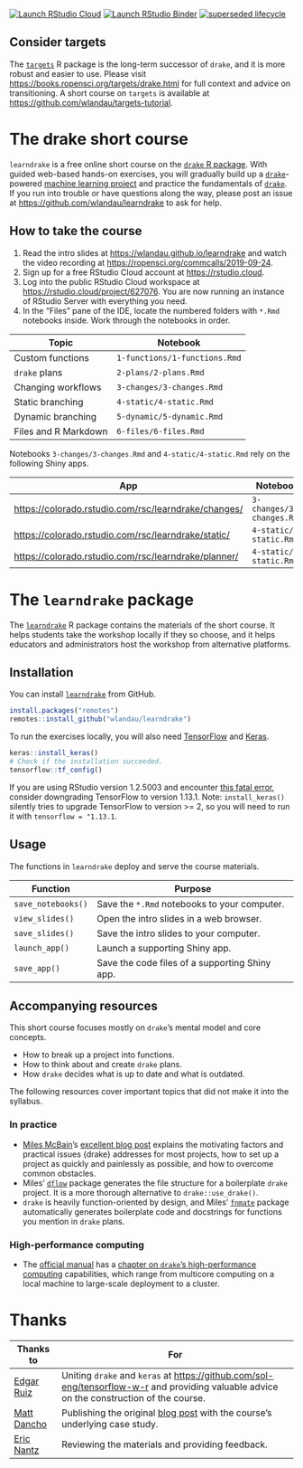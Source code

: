 
[![Launch RStudio
Cloud](https://img.shields.io/badge/RStudio-Cloud-blue)](https://rstudio.cloud/project/627076)
[![Launch RStudio
Binder](http://mybinder.org/badge_logo.svg)](https://mybinder.org/v2/gh/wlandau/learndrake/binder?urlpath=rstudio)
<a href="https://www.tidyverse.org/lifecycle/#superseded"><img src="https://img.shields.io/badge/lifecycle-superseded-blue.svg" alt='superseded lifecycle'></a>

## Consider targets

The [`targets`](https://docs.ropensci.org/targets) R package is the long-term successor of `drake`, and it is more robust and easier to use. Please visit <https://books.ropensci.org/targets/drake.html> for full context and advice on transitioning. A short course on `targets` is available at <https://github.com/wlandau/targets-tutorial>.

# The drake short course

`learndrake` is a free online short course on the [`drake` R
package](https://github.com/ropensci/drake). With guided web-based
hands-on exercises, you will gradually build up a
[`drake`](https://github.com/ropensci/drake)-powered [machine learning
project](https://blogs.rstudio.com/tensorflow/posts/2018-01-11-keras-customer-churn/)
and practice the fundamentals of
[`drake`](https://github.com/ropensci/drake). If you run into trouble or
have questions along the way, please post an issue at
<https://github.com/wlandau/learndrake> to ask for help.

## How to take the course

1.  Read the intro slides at <https://wlandau.github.io/learndrake> and
    watch the video recording at
    <https://ropensci.org/commcalls/2019-09-24>.
2.  Sign up for a free RStudio Cloud account at <https://rstudio.cloud>.
3.  Log into the public RStudio Cloud workspace at
    <https://rstudio.cloud/project/627076>. You are now running an
    instance of RStudio Server with everything you need.
4.  In the “Files” pane of the IDE, locate the numbered folders with
    `*.Rmd` notebooks inside. Work through the notebooks in order.

| Topic                | Notebook                      |
| -------------------- | ----------------------------- |
| Custom functions     | `1-functions/1-functions.Rmd` |
| `drake` plans        | `2-plans/2-plans.Rmd`         |
| Changing workflows   | `3-changes/3-changes.Rmd`     |
| Static branching     | `4-static/4-static.Rmd`       |
| Dynamic branching    | `5-dynamic/5-dynamic.Rmd`     |
| Files and R Markdown | `6-files/6-files.Rmd`         |

Notebooks `3-changes/3-changes.Rmd` and `4-static/4-static.Rmd` rely on
the following Shiny apps.

| App                                                    | Notebook                  |
| ------------------------------------------------------ | ------------------------- |
| <https://colorado.rstudio.com/rsc/learndrake/changes/> | `3-changes/3-changes.Rmd` |
| <https://colorado.rstudio.com/rsc/learndrake/static/>  | `4-static/4-static.Rmd`   |
| <https://colorado.rstudio.com/rsc/learndrake/planner/> | `4-static/4-static.Rmd`   |

# The `learndrake` package

The [`learndrake`](https://github.com/wlandau/learndrake) R package
contains the materials of the short course. It helps students take the
workshop locally if they so choose, and it helps educators and
administrators host the workshop from alternative platforms.

## Installation

You can install [`learndrake`](https://github.com/wlandau/learndrake)
from GitHub.

``` r
install.packages("remotes")
remotes::install_github("wlandau/learndrake")
```

To run the exercises locally, you will also need
[TensorFlow](https://www.tensorflow.org) and [Keras](https://keras.io/).

``` r
keras::install_keras()
# Check if the installation succeeded.
tensorflow::tf_config()
```

If you are using RStudio version 1.2.5003 and encounter [this fatal
error](https://github.com/rstudio/rstudio/issues/6049), consider
downgrading TensorFlow to version 1.13.1. Note: `install_keras()`
silently tries to upgrade TensorFlow to version \>= 2, so you will need
to run it with `tensorflow = "1.13.1`.

## Usage

The functions in `learndrake` deploy and serve the course materials.

| Function           | Purpose                                        |
| ------------------ | ---------------------------------------------- |
| `save_notebooks()` | Save the `*.Rmd` notebooks to your computer.   |
| `view_slides()`    | Open the intro slides in a web browser.        |
| `save_slides()`    | Save the intro slides to your computer.        |
| `launch_app()`     | Launch a supporting Shiny app.                 |
| `save_app()`       | Save the code files of a supporting Shiny app. |

## Accompanying resources

This short course focuses mostly on `drake`’s mental model and core
concepts.

  - How to break up a project into functions.
  - How to think about and create `drake` plans.
  - How `drake` decides what is up to date and what is outdated.

The following resources cover important topics that did not make it into
the syllabus.

### In practice

  - [Miles McBain](https://github.com/MilesMcBain)’s [excellent blog
    post](https://milesmcbain.xyz/the-drake-post/) explains the
    motivating factors and practical issues {drake} addresses for most
    projects, how to set up a project as quickly and painlessly as
    possible, and how to overcome common obstacles.
  - Miles’ [`dflow`](https://github.com/MilesMcBain/dflow) package
    generates the file structure for a boilerplate `drake` project. It
    is a more thorough alternative to `drake::use_drake()`.
  - `drake` is heavily function-oriented by design, and Miles’
    [`fnmate`](https://github.com/MilesMcBain/fnmate) package
    automatically generates boilerplate code and docstrings for
    functions you mention in `drake` plans.

### High-performance computing

  - The [official manual](https://books.ropensci.org/drake) has a
    [chapter on `drake`’s high-performance
    computing](https://books.ropensci.org/drake/hpc.html) capabilities,
    which range from multicore computing on a local machine to
    large-scale deployment to a cluster.

# Thanks

| Thanks to                                   | For                                                                                                                                                       |
| ------------------------------------------- | --------------------------------------------------------------------------------------------------------------------------------------------------------- |
| [Edgar Ruiz](https://github.com/edgararuiz) | Uniting `drake` and `keras` at <https://github.com/sol-eng/tensorflow-w-r> and providing valuable advice on the construction of the course.               |
| [Matt Dancho](https://github.com/mdancho84) | Publishing the original [blog post](https://blogs.rstudio.com/tensorflow/posts/2018-01-11-keras-customer-churn/) with the course’s underlying case study. |
| [Eric Nantz](https://github.com/rpodcast)   | Reviewing the materials and providing feedback.                                                                                                           |

